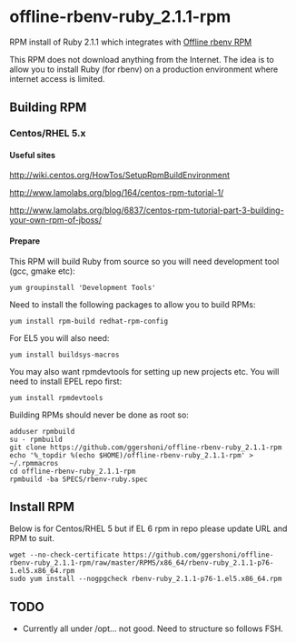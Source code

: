 offline-rbenv-ruby_2.1.1-rpm
==========================

RPM install of Ruby 2.1.1 which integrates with [Offline rbenv RPM](https://github.com/ggershoni/offline-rbenv-rpm)

This RPM does not download anything from the Internet.  The idea is to allow you to install Ruby (for rbenv) on a production environment where internet access is limited.

## Building RPM 

### Centos/RHEL 5.x

#### Useful sites

http://wiki.centos.org/HowTos/SetupRpmBuildEnvironment

http://www.lamolabs.org/blog/164/centos-rpm-tutorial-1/

http://www.lamolabs.org/blog/6837/centos-rpm-tutorial-part-3-building-your-own-rpm-of-jboss/

#### Prepare
This RPM will build Ruby from source so you will need development tool (gcc, gmake etc):
```
yum groupinstall 'Development Tools'
```
Need to install the following packages to allow you to build RPMs:
```
yum install rpm-build redhat-rpm-config
```
For EL5 you will also need:
```
yum install buildsys-macros
```
You may also want rpmdevtools for setting up new projects etc.  You will need to install EPEL repo first: 
```
yum install rpmdevtools
```
Building RPMs should never be done as root so:
```
adduser rpmbuild
su - rpmbuild
git clone https://github.com/ggershoni/offline-rbenv-ruby_2.1.1-rpm
echo '%_topdir %(echo $HOME)/offline-rbenv-ruby_2.1.1-rpm' > ~/.rpmmacros 
cd offline-rbenv-ruby_2.1.1-rpm
rpmbuild -ba SPECS/rbenv-ruby.spec
```

## Install RPM

Below is for Centos/RHEL 5 but if EL 6 rpm in repo please update URL and RPM to suit.

```
wget --no-check-certificate https://github.com/ggershoni/offline-rbenv-ruby_2.1.1-rpm/raw/master/RPMS/x86_64/rbenv-ruby_2.1.1-p76-1.el5.x86_64.rpm
sudo yum install --nogpgcheck rbenv-ruby_2.1.1-p76-1.el5.x86_64.rpm
```

## TODO
* Currently all under /opt... not good.  Need to structure so follows FSH.

